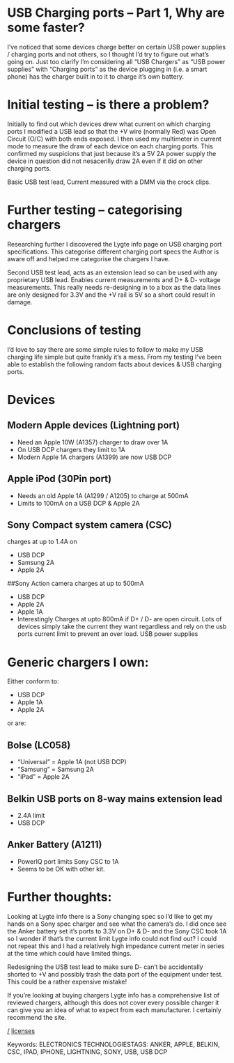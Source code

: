 USB Charging ports – Part 1, Why are some faster?
===
I’ve noticed that some devices charge better on certain USB power supplies / charging ports and not others, so I thought I’d try to figure out what’s going on. Just too clarify I’m considering all “USB Chargers” as “USB power supplies” with “Charging ports” as the device plugging in (i.e. a smart phone) has the charger built in to it to charge it’s own battery.

# Initial testing – is there a problem?
Initially to find out which devices drew what current on which charging ports I modified a USB lead so that the +V wire (normally Red) was Open Circuit (O/C) with both ends exposed. I then used my multimeter in current mode to measure the draw of each device on each charging ports. This confirmed my suspicions that just because it’s a 5V 2A power supply the device in question did not nesacerilly draw 2A even if it did on other charging ports.


Basic USB test lead, Current measured with a DMM via the crock clips.

# Further testing – categorising chargers
Researching further I discovered the Lygte info page on USB charging port specifications. This categorise different charging port specs the Author is aware off and helped me categorise the chargers I have.

Second USB test lead, acts as an extension lead so can be used with any proprietary USB lead. Enables current measurements and D+ & D- voltage measurements. This really needs re-designing in to a box as the data lines are only designed for 3.3V and the +V rail is 5V so a short could result in damage.

# Conclusions of testing
I’d love to say there are some simple rules to follow to make my USB charging life simple but quite frankly it’s a mess. From my testing I’ve been able to establish the following random facts about devices & USB charging ports.

# Devices

## Modern Apple devices (Lightning port)
* Need an Apple 10W (A1357) charger to draw over 1A
* On USB DCP chargers they limit to 1A
* Modern Apple 1A chargers (A1399) are now USB DCP

## Apple iPod (30Pin port)
* Needs an old Apple 1A (A1299 / A1205) to charge at 500mA
* Limits to 100mA on a USB DCP & Apple 2A

## Sony Compact system camera (CSC)
charges at up to 1.4A on 
* USB DCP
* Samsung 2A
* Apple 2A

##Sony Action camera
charges at up to 500mA
* USB DCP
* Apple 2A
* Apple 1A
* Interestingly Charges at upto 800mA if D+ / D- are open circuit.
Lots of devices simply take the current they want regardless and rely on the usb ports current limit to prevent an over load.
USB power supplies

# Generic chargers I own:
Either conform to:
* USB DCP
* Apple 1A
* Apple 2A

or are:

## Bolse (LC058)
* “Universal” = Apple 1A (not USB DCP)
* “Samsung” = Samsung 2A
* “iPad” = Apple 2A

## Belkin USB ports on 8-way mains extension lead
* 2.4A limit
* USB DCP

## Anker Battery (A1211)
* PowerIQ port limits Sony CSC to 1A
* Seems to be OK with other kit.

# Further thoughts:
Looking at Lygte info there is a Sony changing spec so I’d like to get my hands on a Sony spec charger and see what the camera’s do. I did once see the Anker battery set it’s ports to 3.3V on D+ & D- and the Sony CSC took 1A so I wonder if that’s the current limit Lygte info could not find out? I could not repeat this and I had a relatively high impedance current meter in series at the time which could have limited things.

Redesigning the USB test lead to make sure D- can’t be accidentally shorted to +V and possibly trash the data port of the equipment under test. This could be a rather expensive mistake!

If you’re looking at buying chargers Lygte info has a comprehensive list of reviewed chargers, although this does not cover every possible charger it can give you an idea of what to expect from each manufacturer. I certainly recommend the site.

[/](/)
[licenses](/licenses)

Keywords: ELECTRONICS TECHNOLOGIESTAGS: ANKER, APPLE, BELKIN, CSC, IPAD, IPHONE, LIGHTNING, SONY, USB, USB DCP
